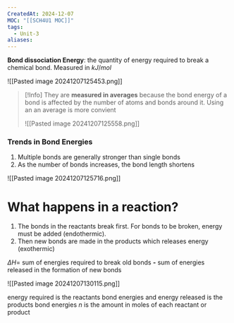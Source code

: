 ```yaml
---
CreatedAt: 2024-12-07
MOC: "[[SCH4U1 MOC]]"
tags:
  - Unit-3
aliases:
---
```

**Bond dissociation Energy**: the quantity of energy required to break a chemical bond. Measured in $kJ/mol$

![[Pasted image 20241207125453.png]]

> [!Info]
> They are **measured in averages** because the bond energy of a bond is affected by the number of atoms and bonds around it. Using an an average is more convient
> 
> ![[Pasted image 20241207125558.png]]

### Trends in Bond Energies
1. Multiple bonds are generally stronger than single bonds
2. As the number of bonds increases, the bond length shortens

![[Pasted image 20241207125716.png]]

# What happens in a reaction?
1. The bonds in the reactants break first. For bonds to be broken, energy must be added (endothermic). 
2. Then new bonds are made in the products which releases energy (exothermic)

$\Delta H=$ 
	sum of energies required to break old bonds **-** 
	sum of energies released in the formation of new bonds

![[Pasted image 20241207130115.png]]

energy required is the reactants bond energies and energy released is the products bond energies
$n$ is the amount in moles of each reactant or product